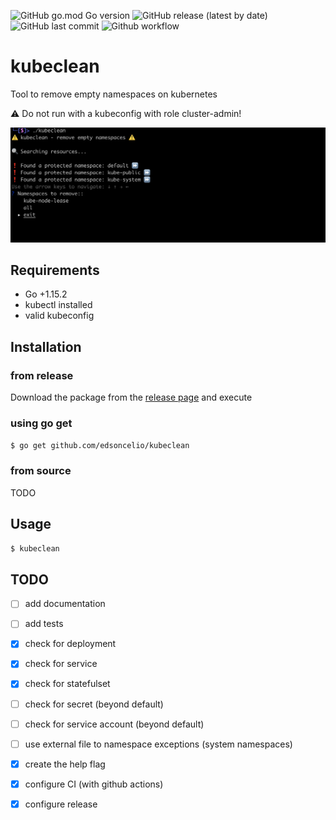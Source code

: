 ![GitHub go.mod Go version](https://img.shields.io/github/go-mod/go-version/edsoncelio/kubeclean)
![GitHub release (latest by date)](https://img.shields.io/github/v/release/edsoncelio/kubeclean)
![GitHub last commit](https://img.shields.io/github/last-commit/edsoncelio/kubeclean)
![Github workflow](https://github.com/edsoncelio/kubeclean/workflows/Go/badge.svg)

# kubeclean
Tool to remove empty namespaces on kubernetes

:warning: Do not run with a kubeconfig with role cluster-admin!

![](example.png)

## Requirements
* Go +1.15.2
* kubectl installed
* valid kubeconfig

## Installation 

### from release
Download the package from the [release page](https://github.com/edsoncelio/kubeclean/releases) and execute

### using go get   
`$ go get github.com/edsoncelio/kubeclean`

### from source
TODO

## Usage   
`$ kubeclean`

## TODO
 - [ ] add documentation
 - [ ] add tests
 - [x] check for deployment
 - [x] check for service
 - [x] check for statefulset
 - [ ] check for secret (beyond default)
 - [ ] check for service account (beyond default)
 - [ ] use external file to namespace exceptions (system namespaces)
 - [x] create the help flag
 - [x] configure CI (with github actions)
 - [x] configure release
 
